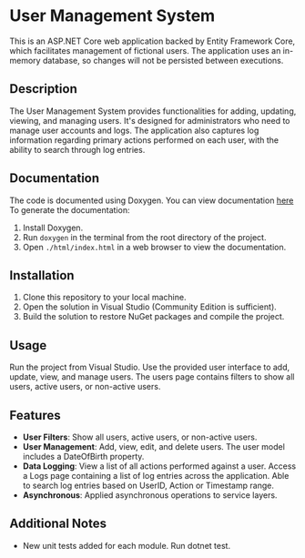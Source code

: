 # User Management System

This is an ASP.NET Core web application backed by Entity Framework Core, which facilitates management of fictional users. The application uses an in-memory database, so changes will not be persisted between executions.

## Description

The User Management System provides functionalities for adding, updating, viewing, and managing users. It's designed for administrators who need to manage user accounts and logs. The application also captures log information regarding primary actions performed on each user, with the ability to search through log entries.

## Documentation

The code is documented using Doxygen. You can view documentation [here](https://greyarea-66.github.io/TechTest/index.html)
To generate the documentation:

1. Install Doxygen.
2. Run `doxygen` in the terminal from the root directory of the project.
3. Open `./html/index.html` in a web browser to view the documentation.

## Installation

1. Clone this repository to your local machine.
2. Open the solution in Visual Studio (Community Edition is sufficient).
3. Build the solution to restore NuGet packages and compile the project.

## Usage

Run the project from Visual Studio. Use the provided user interface to add, update, view, and manage users. The users page contains filters to show all users, active users, or non-active users.

## Features

- **User Filters**: Show all users, active users, or non-active users.
- **User Management**: Add, view, edit, and delete users. The user model includes a DateOfBirth property.
- **Data Logging**: View a list of all actions performed against a user. Access a Logs page containing a list of log entries across the application. Able to search log entries based on UserID, Action or Timestamp range.
- **Asynchronous**: Applied asynchronous operations to service layers.

## Additional Notes

- New unit tests added for each module. Run dotnet test.

